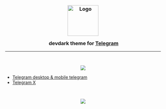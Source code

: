 <h3 align="center">
	<img src="https://github.com/devdarktheme/stable-diffusion-webui-devdark/assets/55553104/333bfc21-22fa-4e79-a1b0-64bdce4062eb" width="100" alt="Logo"/><br/>
	<img src="https://raw.githubusercontent.com/catppuccin/catppuccin/main/assets/misc/transparent.png" height="30" width="0px"/>
	devdark theme for <a href="https://telegram.org">Telegram</a>
 </h3>
 
 ---
 
 </br>
<p align="center">
	<img src="https://github.com/devdarktheme/telegram/assets/55553104/02b55b50-e05e-4d17-b1ff-050a0bc3311a"/>
</p>

* [Telegram desktop & mobile telegram](https://t.me/addtheme/devdark)
* [Telegram X](https://github.com/devdarktheme/telegram/blob/main/devdark.tgx-theme)

&nbsp;

<p align="center">
	<a href="https://github.com/devdarktheme/stable-diffusion-webui-devdark/blob/main/LICENSE"><img src="https://img.shields.io/static/v1.svg?style=for-the-badge&label=License&message=MIT&logoColor=de6161&colorA=252525&colorB=de6161"/></a>
</p>
